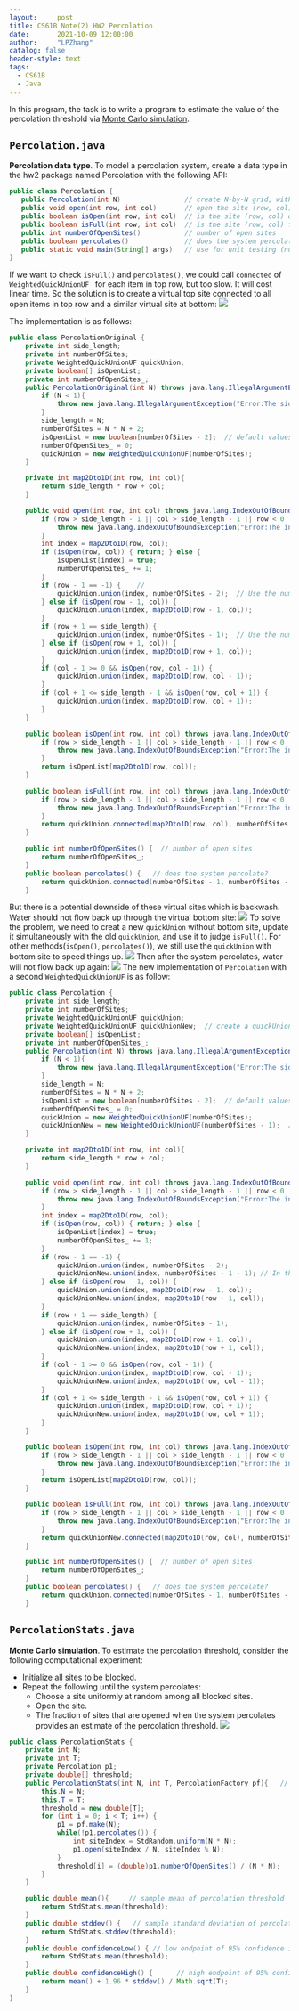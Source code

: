```yaml
---
layout:     post
title: CS61B Note(2) HW2 Percolation
date:       2021-10-09 12:00:00
author:     "LPZhang"
catalog: false
header-style: text
tags: 
  - CS61B
  - Java
---
```



In this program, the task is to write a program to estimate the value of the percolation threshold via [Monte Carlo simulation](https://en.wikipedia.org/wiki/Monte_Carlo_method).

## `Percolation.java`
**Percolation data type**. To model a percolation system, create a data type in the hw2 package named Percolation with the following API:
```java
public class Percolation {
   public Percolation(int N)                // create N-by-N grid, with all sites initially blocked
   public void open(int row, int col)       // open the site (row, col) if it is not open already
   public boolean isOpen(int row, int col)  // is the site (row, col) open?
   public boolean isFull(int row, int col)  // is the site (row, col) full?
   public int numberOfOpenSites()           // number of open sites
   public boolean percolates()              // does the system percolate?
   public static void main(String[] args)   // use for unit testing (not required)
}
```
If we want to check `isFull()` and `percolates()`, we could call `connected` of `WeightedQuickUnionUF ` for each item in top row, but too slow. It will cost linear time. So the solution is to create a virtual top site connected to all open items in top row and a similar virtual site at bottom:
![](https://github.com/Ramer42/Ramer42.github.io/blob/master/img/in-post/2021-10-09-CS61B-HW2/hw2-slides-1.jpg?raw=true)

The implementation is as follows:
```java
public class PercolationOriginal {
    private int side_length;
    private int numberOfSites;
    private WeightedQuickUnionUF quickUnion;
    private boolean[] isOpenList;
    private int numberOfOpenSites_;
    public PercolationOriginal(int N) throws java.lang.IllegalArgumentException{                 // create N-by-N grid, with all sites initially blocked
        if (N < 1){
            throw new java.lang.IllegalArgumentException("Error:The side length must be at least 1");
        }
        side_length = N;
        numberOfSites = N * N + 2;
        isOpenList = new boolean[numberOfSites - 2];  // default values of boolean arrays created by 'new boolean[]' method are null
        numberOfOpenSites_ = 0;
        quickUnion = new WeightedQuickUnionUF(numberOfSites);
    }

    private int map2Dto1D(int row, int col){
        return side_length * row + col;
    }

    public void open(int row, int col) throws java.lang.IndexOutOfBoundsException{       // open the site (row, col) if it is not open already
        if (row > side_length - 1 || col > side_length - 1 || row < 0 || col < 0){
            throw new java.lang.IndexOutOfBoundsException("Error:The index is out of bounds:0-" + (side_length - 1));
        }
        int index = map2Dto1D(row, col);
        if (isOpen(row, col)) { return; } else {
            isOpenList[index] = true;
            numberOfOpenSites_ += 1;
        }
        if (row - 1 == -1) {    //
            quickUnion.union(index, numberOfSites - 2);  // Use the numberOfSites - 2(second-to-last) element of quickUnion to represent top virtual site
        } else if (isOpen(row - 1, col)) {
            quickUnion.union(index, map2Dto1D(row - 1, col));
        }
        if (row + 1 == side_length) {
            quickUnion.union(index, numberOfSites - 1);  // Use the numberOfSites - 1(last) element of quickUnion to represent bottom virtual site
        } else if (isOpen(row + 1, col)) {
            quickUnion.union(index, map2Dto1D(row + 1, col));
        }
        if (col - 1 >= 0 && isOpen(row, col - 1)) {
            quickUnion.union(index, map2Dto1D(row, col - 1));
        }
        if (col + 1 <= side_length - 1 && isOpen(row, col + 1)) {
            quickUnion.union(index, map2Dto1D(row, col + 1));
        }
    }

    public boolean isOpen(int row, int col) throws java.lang.IndexOutOfBoundsException{  // is the site (row, col) open?
        if (row > side_length - 1 || col > side_length - 1 || row < 0 || col < 0){
            throw new java.lang.IndexOutOfBoundsException("Error:The index is out of bounds:0-" + (side_length - 1));
        }
        return isOpenList[map2Dto1D(row, col)];
    }

    public boolean isFull(int row, int col) throws java.lang.IndexOutOfBoundsException{    // is the site (row, col) full?
        if (row > side_length - 1 || col > side_length - 1 || row < 0 || col < 0){
            throw new java.lang.IndexOutOfBoundsException("Error:The index is out of bounds:0-" + (side_length - 1));
        }
        return quickUnion.connected(map2Dto1D(row, col), numberOfSites - 2);
    }

    public int numberOfOpenSites() {  // number of open sites
        return numberOfOpenSites_;
    }
    public boolean percolates() {   // does the system percolate?
        return quickUnion.connected(numberOfSites - 1, numberOfSites - 2);
    }
```
But there is a potential downside of these virtual sites which is backwash. Water should not flow back up through the virtual bottom site:
![](https://github.com/Ramer42/Ramer42.github.io/blob/master/img/in-post/2021-10-09-CS61B-HW2/visualization-1.gif?raw=true)
To solve the problem, we need to creat a new `quickUnion` without bottom site, update it simultaneously with the old `quickUnion`, and use it to judge `isFull()`. For other methods(`isOpen()`, `percolates()`), we still use the `quickUnion` with bottom site to speed things up.
![](https://github.com/Ramer42/Ramer42.github.io/blob/master/img/in-post/2021-10-09-CS61B-HW2/hw2-slides-3.jpg?raw=true)
Then after the system percolates, water will not flow back up again:
![](https://github.com/Ramer42/Ramer42.github.io/blob/master/img/in-post/2021-10-09-CS61B-HW2/visualization-2.gif?raw=true)
The new implementation of `Percolation` with a second `WeightedQuickUnionUF` is as follow:
```java
public class Percolation {
    private int side_length;
    private int numberOfSites;
    private WeightedQuickUnionUF quickUnion;
    private WeightedQuickUnionUF quickUnionNew;  // create a quickUnion Without Bottom Site
    private boolean[] isOpenList;
    private int numberOfOpenSites_;
    public Percolation(int N) throws java.lang.IllegalArgumentException{                 // create N-by-N grid, with all sites initially blocked
        if (N < 1){
            throw new java.lang.IllegalArgumentException("Error:The side length must be at least 1");
        }
        side_length = N;
        numberOfSites = N * N + 2;
        isOpenList = new boolean[numberOfSites - 2];  // default values of boolean arrays created by 'new boolean[]' method are null
        numberOfOpenSites_ = 0;
        quickUnion = new WeightedQuickUnionUF(numberOfSites);
        quickUnionNew = new WeightedQuickUnionUF(numberOfSites - 1);  // Create a new quickUnion without bottom virtual site to solve backwash
    }

    private int map2Dto1D(int row, int col){
        return side_length * row + col;
    }

    public void open(int row, int col) throws java.lang.IndexOutOfBoundsException{       // open the site (row, col) if it is not open already
        if (row > side_length - 1 || col > side_length - 1 || row < 0 || col < 0){
            throw new java.lang.IndexOutOfBoundsException("Error:The index is out of bounds:0-" + (side_length - 1));
        }
        int index = map2Dto1D(row, col);
        if (isOpen(row, col)) { return; } else {
            isOpenList[index] = true;
            numberOfOpenSites_ += 1;
        }
        if (row - 1 == -1) {
            quickUnion.union(index, numberOfSites - 2);
            quickUnionNew.union(index, numberOfSites - 1 - 1); // In the new quickUnion, use last element to represent top virtual site
        } else if (isOpen(row - 1, col)) {
            quickUnion.union(index, map2Dto1D(row - 1, col));
            quickUnionNew.union(index, map2Dto1D(row - 1, col));
        }
        if (row + 1 == side_length) {
            quickUnion.union(index, numberOfSites - 1);
        } else if (isOpen(row + 1, col)) {
            quickUnion.union(index, map2Dto1D(row + 1, col));
            quickUnionNew.union(index, map2Dto1D(row + 1, col));
        }
        if (col - 1 >= 0 && isOpen(row, col - 1)) {
            quickUnion.union(index, map2Dto1D(row, col - 1));
            quickUnionNew.union(index, map2Dto1D(row, col - 1));
        }
        if (col + 1 <= side_length - 1 && isOpen(row, col + 1)) {
            quickUnion.union(index, map2Dto1D(row, col + 1));
            quickUnionNew.union(index, map2Dto1D(row, col + 1));
        }
    }

    public boolean isOpen(int row, int col) throws java.lang.IndexOutOfBoundsException{  // is the site (row, col) open?
        if (row > side_length - 1 || col > side_length - 1 || row < 0 || col < 0){
            throw new java.lang.IndexOutOfBoundsException("Error:The index is out of bounds:0-" + (side_length - 1));
        }
        return isOpenList[map2Dto1D(row, col)];
    }

    public boolean isFull(int row, int col) throws java.lang.IndexOutOfBoundsException{    // is the site (row, col) full?
        if (row > side_length - 1 || col > side_length - 1 || row < 0 || col < 0){
            throw new java.lang.IndexOutOfBoundsException("Error:The index is out of bounds:0-" + (side_length - 1));
        }
        return quickUnionNew.connected(map2Dto1D(row, col), numberOfSites - 1 - 1);  // Use new quickUnion to check isFull
    }

    public int numberOfOpenSites() {  // number of open sites
        return numberOfOpenSites_;
    }
    public boolean percolates() {   // does the system percolate?
        return quickUnion.connected(numberOfSites - 1, numberOfSites - 2);
    }
```

## `PercolationStats.java`
**Monte Carlo simulation**. To estimate the percolation threshold, consider the following computational experiment:
- Initialize all sites to be blocked.
- Repeat the following until the system percolates:
  - Choose a site uniformly at random among all blocked sites.
  - Open the site.
  - The fraction of sites that are opened when the system percolates provides an estimate of the percolation threshold.
![](https://github.com/Ramer42/Ramer42.github.io/blob/master/img/in-post/2021-10-09-CS61B-HW2/hw2-slides-1.gif?raw=true)
```java
public class PercolationStats {
    private int N;
    private int T;
    private Percolation p1;
    private double[] threshold;
    public PercolationStats(int N, int T, PercolationFactory pf){   // perform T independent experiments on an N-by-N grid
        this.N = N;
        this.T = T;
        threshold = new double[T];
        for (int i = 0; i < T; i++) {
            p1 = pf.make(N);
            while(!p1.percolates()) {
                int siteIndex = StdRandom.uniform(N * N);
                p1.open(siteIndex / N, siteIndex % N);
            }
            threshold[i] = (double)p1.numberOfOpenSites() / (N * N);
        }
    }

    public double mean(){     // sample mean of percolation threshold
        return StdStats.mean(threshold);
    }
    public double stddev() {   // sample standard deviation of percolation threshold
        return StdStats.stddev(threshold);
    }
    public double confidenceLow() { // low endpoint of 95% confidence interval
        return StdStats.mean(threshold);
    }
    public double confidenceHigh() {      // high endpoint of 95% confidence interval
        return mean() + 1.96 * stddev() / Math.sqrt(T);
    }
}
```